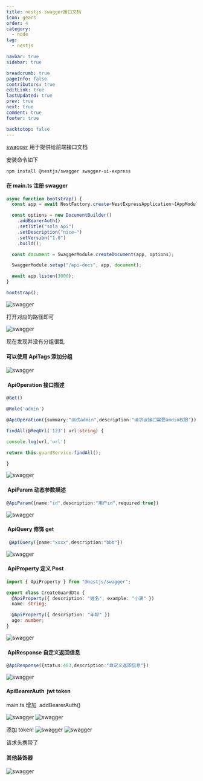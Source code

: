 ```yaml
---
title: nestjs swagger接口文档
icon: gears
order: 4
category:
  - node
tag:
  - nestjs

navbar: true
sidebar: true

breadcrumb: true
pageInfo: false
contributors: true
editLink: true
lastUpdated: true
prev: true
next: true
comment: true
footer: true

backtotop: false
---
```


[swagger](https://so.csdn.net/so/search?q=swagger&spm=1001.2101.3001.7020) 用于提供给前端接口文档

安装命令如下

```shell
npm install @nestjs/swagger swagger-ui-express
```

#### 在 main.ts 注册 swagger

```ts
async function bootstrap() {
  const app = await NestFactory.create<NestExpressApplication>(AppModule);

  const options = new DocumentBuilder()
    .addBearerAuth()
    .setTitle("sola api")
    .setDescription("nice~")
    .setVersion("1.0")
    .build();

  const document = SwaggerModule.createDocument(app, options);

  SwaggerModule.setup("/api-docs", app, document);

  await app.listen(3000);
}

bootstrap();
```

![swagger](/assets/images/node/nestjs/45.png)

打开对应的路径即可

![swagger](/assets/images/node/nestjs/46.png)

现在发现并没有分组很乱

#### 可以使用 ApiTags 添加分组

![swagger](/assets/images/node/nestjs/47.png)

####  ApiOperation 接口描述

```ts
@Get()

@Role('admin')

@ApiOperation({summary:"测试admin",description:"请求该接口需要amdin权限"})

findAll(@ReqUrl('123') url:string) {

console.log(url,'url')

return this.guardService.findAll();

}
```

![swagger](/assets/images/node/nestjs/48.png)

####  ApiParam 动态参数描述

```ts
@ApiParam({name:"id",description:"用户id",required:true})
```

![swagger](/assets/images/node/nestjs/49.png)

####  ApiQuery 修饰 get

```ts
 @ApiQuery({name:"xxxx",description:"bbb"})
```

![swagger](/assets/images/node/nestjs/50.png)

####  ApiProperty 定义 Post

```ts
import { ApiProperty } from "@nestjs/swagger";

export class CreateGuardDto {
  @ApiProperty({ description: "姓名", example: "小满" })
  name: string;

  @ApiProperty({ description: "年龄" })
  age: number;
}
```

![swagger](/assets/images/node/nestjs/51.png)

####  ApiResponse 自定义返回信息

```ts
@ApiResponse({status:403,description:"自定义返回信息"})
```

![swagger](/assets/images/node/nestjs/52.png)

#### ApiBearerAuth  **jwt token**

main.ts 增加  addBearerAuth()

![swagger](/assets/images/node/nestjs/53.png)
![swagger](/assets/images/node/nestjs/54.png)

添加 token!
![swagger](/assets/images/node/nestjs/55.png)
![swagger](/assets/images/node/nestjs/56.png)

请求头携带了

#### 其他装饰器  

![swagger](/assets/images/node/nestjs/57.png)
